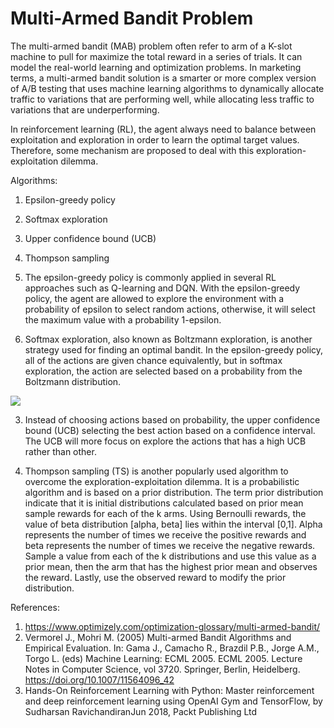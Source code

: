 # Multi-Armed Bandit Problem

The multi-armed bandit (MAB) problem often refer to arm of a K-slot machine to pull for maximize the total reward in a series of trials. It can model the real-world learning and optimization problems. In marketing terms, a multi-armed bandit solution is a smarter or more complex version of A/B testing that uses machine learning algorithms to dynamically allocate traffic to variations that are performing well, while allocating less traffic to variations that are underperforming.

In reinforcement learning (RL), the agent always need to balance between exploitation and exploration in order to learn the optimal target values. Therefore, some mechanism are proposed to deal with this exploration-exploitation dilemma.

Algorithms:
1) Epsilon-greedy policy
2) Softmax exploration
3) Upper confidence bound (UCB)
4) Thompson sampling

1) The epsilon-greedy policy is commonly applied in several RL approaches such as Q-learning and DQN. With the epsilon-greedy policy, the agent are allowed to explore the environment with a probability of epsilon to select random actions, otherwise, it will select the maximum value with a probability 1-epsilon.

2) Softmax exploration, also known as Boltzmann exploration, is another strategy used for finding an optimal bandit. In the epsilon-greedy policy, all of the actions are given chance equivalently, but in softmax exploration, the action are selected based on a probability from the Boltzmann distribution.

<img src="https://github.com/ee2110/Reinforcement-Learning/blob/master/img/Probability%20boltzmann%20distribution.JPG">

3) Instead of choosing actions based on probability, the upper confidence bound (UCB) selecting the best action based on a confidence interval. The UCB will more focus on explore the actions that has a high UCB rather than other.

4) Thompson sampling (TS) is another popularly used algorithm to overcome the exploration-exploitation dilemma. It is a probabilistic algorithm and is based on a prior distribution. The term prior distribution indicate that it is initial distributions calculated based on prior mean sample rewards for each of the k arms. Using Bernoulli rewards, the value of beta distribution [alpha, beta] lies within the interval [0,1]. Alpha represents the number of times we receive the positive rewards and beta represents the number of times we receive the negative rewards. Sample a value from each of the k distributions and use this value as a prior
mean, then the arm that has the highest prior mean and observes the reward. Lastly, use the observed reward to modify the prior distribution.


References:
1) https://www.optimizely.com/optimization-glossary/multi-armed-bandit/
2) Vermorel J., Mohri M. (2005) Multi-armed Bandit Algorithms and Empirical Evaluation. In: Gama J., Camacho R., Brazdil P.B., Jorge A.M., Torgo L. (eds) Machine Learning: ECML 2005. ECML 2005. Lecture Notes in Computer Science, vol 3720. Springer, Berlin, Heidelberg. https://doi.org/10.1007/11564096_42
3) Hands-On Reinforcement Learning with Python: Master reinforcement and deep reinforcement learning using OpenAI Gym and TensorFlow, by Sudharsan RavichandiranJun 2018, Packt Publishing Ltd